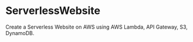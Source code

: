 # ServerlessWebsite
Create a Serverless Website on AWS using AWS Lambda, API Gateway, S3, DynamoDB. 

